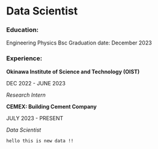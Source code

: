 # Data Scientist

### Education:
Engineering Physics Bsc
Graduation date: December 2023

### Experience:
**Okinawa Institute of Science and Technology (OIST)**     

DEC 2022 - JUNE 2023

_Research Intern_

**CEMEX: Building Cement Company**                         

JULY 2023 - PRESENT

_Data Scientist_

    hello this is new data !!
